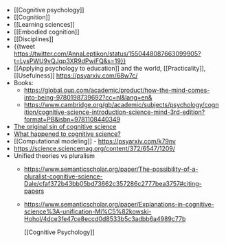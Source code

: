 - [[Cognitive psychology]]
- [[Cognition]]
- [[Learning sciences]]
- [[Embodied cognition]]
- [[Disciplines]]
- {{tweet https://twitter.com/AnnaLeptikon/status/1550448087663099905?t=LysPWU9vQJqp3XR9dPwiFQ&s=19}}
- [[Applying psychology to education]] and the
  world, [[Practicality]],
  [[Usefulness]] https://psyarxiv.com/68w7c/
- Books:
	- https://global.oup.com/academic/product/how-the-mind-comes-into-being-9780198739692?cc=nl&lang=en&
	- https://www.cambridge.org/gb/academic/subjects/psychology/cognition/cognitive-science-introduction-science-mind-3rd-edition?format=PB&isbn=9781108440349
- [The original sin of cognitive
  science](https://onlinelibrary.wiley.com/doi/10.1111/j.1756-8765.2012.01195.x)
- [What happened to cognitive
  science?](https://www.semanticscholar.org/paper/What-happened-to-cognitive-science-N%C3%BA%C3%B1ez-Allen/5320d95ac2223c68128ab7e80270111c476b66ea)
- [[Computational modeling]] -
  https://psyarxiv.com/k79nv
- https://science.sciencemag.org/content/372/6547/1209/
- Unified theories vs pluralism
	- https://www.semanticscholar.org/paper/The-possibility-of-a-pluralist-cognitive-science-Dale/cfaf372b43bb05bd73662c357286c2777bea3757#citing-papers
	- https://www.semanticscholar.org/paper/Explanations-in-cognitive-science%3A-unification-Mi%C5%82kowski-Hohol/4dce3fe47ce8eccd0d8533b5c3adbb6a4989c77b
	  
	  [[Cognitive Psychology]]